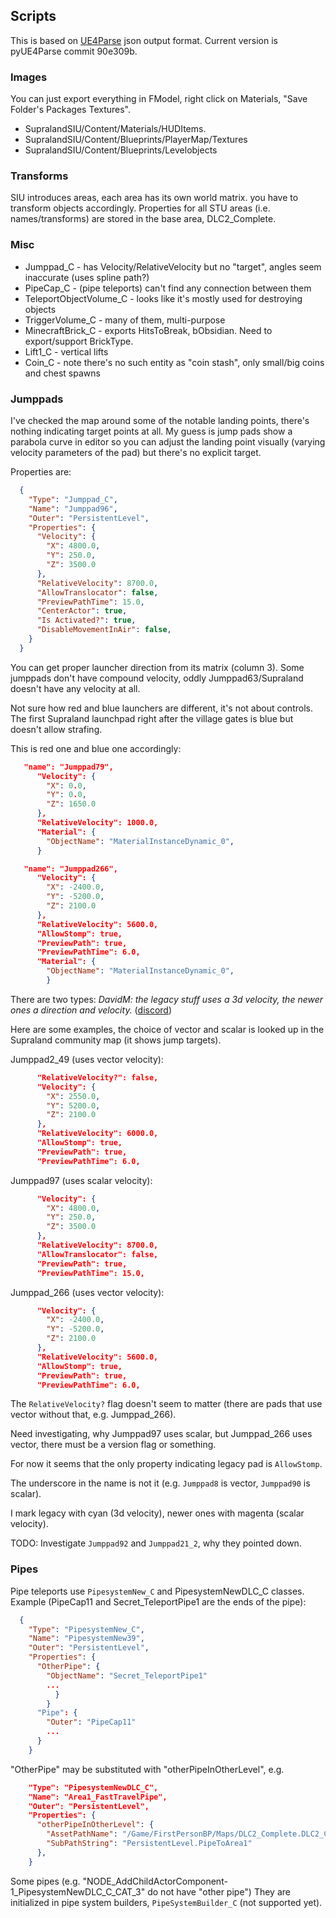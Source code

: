 ## Scripts

This is based on [UE4Parse](https://github.com/MinshuG/pyUE4Parse.git) json output format.
Current version is pyUE4Parse commit 90e309b.

### Images

You can just export everything in FModel, right click on Materials, "Save Folder's Packages Textures".

* SupralandSIU/Content/Materials/HUDItems.
* SupralandSIU/Content/Blueprints/PlayerMap/Textures
* SupralandSIU/Content/Blueprints/Levelobjects

### Transforms

SIU introduces areas, each area has its own world matrix. you have to transform objects accordingly.
Properties for all STU areas (i.e. names/transforms) are stored in the base area, DLC2_Complete.

### Misc

* Jumppad_C - has Velocity/RelativeVelocity but no "target", angles seem inaccurate (uses spline path?)
* PipeCap_C - (pipe teleports) can't find any connection between them
* TeleportObjectVolume_C - looks like it's mostly used for destroying objects
* TriggerVolume_C - many of them, multi-purpose
* MinecraftBrick_C - exports HitsToBreak, bObsidian. Need to export/support BrickType.
* Lift1_C - vertical lifts
* Coin_C - note there's no such entity as "coin stash", only small/big coins and chest spawns

### Jumppads

I've checked the map around some of the notable landing points, there's nothing indicating target points at all.
My guess is jump pads show a parabola curve in editor so you can adjust the landing point visually
(varying velocity parameters of the pad) but there's no explicit target.

Properties are:

```json
  {
    "Type": "Jumppad_C",
    "Name": "Jumppad96",
    "Outer": "PersistentLevel",
    "Properties": {
      "Velocity": {
        "X": 4800.0,
        "Y": 250.0,
        "Z": 3500.0
      },
      "RelativeVelocity": 8700.0,
      "AllowTranslocator": false,
      "PreviewPathTime": 15.0,
      "CenterActor": true,
      "Is Activated?": true,
      "DisableMovementInAir": false,
    }
  }
```

You can get proper launcher direction from its matrix (column 3).
Some jumppads don't have compound velocity, oddly Jumppad63/Supraland doesn't have any velocity at all.

Not sure how red and blue launchers are different, it's not about controls.
The first Supraland launchpad right after the village gates is blue but doesn't allow strafing.

This is red one and blue one accordingly:

```json
   "name": "Jumppad79",
      "Velocity": {
        "X": 0.0,
        "Y": 0.0,
        "Z": 1650.0
      },
      "RelativeVelocity": 1000.0,
      "Material": {
        "ObjectName": "MaterialInstanceDynamic_0",
      }

   "name": "Jumppad266",
      "Velocity": {
        "X": -2400.0,
        "Y": -5200.0,
        "Z": 2100.0
      },
      "RelativeVelocity": 5600.0,
      "AllowStomp": true,
      "PreviewPath": true,
      "PreviewPathTime": 6.0,
      "Material": {
        "ObjectName": "MaterialInstanceDynamic_0",
        }

```

There are two types: _DavidM: the legacy stuff uses a 3d velocity, the newer ones a direction and velocity._ ([discord](https://discord.com/channels/411867412045103104/569634940329787452/1241407899436322876))

Here are some examples, the choice of vector and scalar is looked up in the Supraland community map (it shows jump targets).

Jumppad2_49 (uses vector velocity):

```json
      "RelativeVelocity?": false,
      "Velocity": {
        "X": 2550.0,
        "Y": 5200.0,
        "Z": 2100.0
      },
      "RelativeVelocity": 6000.0,
      "AllowStomp": true,
      "PreviewPath": true,
      "PreviewPathTime": 6.0,
```

Jumppad97 (uses scalar velocity):

```json
      "Velocity": {
        "X": 4800.0,
        "Y": 250.0,
        "Z": 3500.0
      },
      "RelativeVelocity": 8700.0,
      "AllowTranslocator": false,
      "PreviewPath": true,
      "PreviewPathTime": 15.0,
```

Jumppad_266 (uses vector velocity):

```json
      "Velocity": {
        "X": -2400.0,
        "Y": -5200.0,
        "Z": 2100.0
      },
      "RelativeVelocity": 5600.0,
      "AllowStomp": true,
      "PreviewPath": true,
      "PreviewPathTime": 6.0,
```

The `RelativeVelocity?` flag doesn't seem to matter (there are pads that use vector without that, e.g. Jumppad_266).

Need investigating, why Jumppad97 uses scalar, but Jumppad_266 uses vector, there must be a version flag or something.

For now it seems that the only property indicating legacy pad is `AllowStomp`.

The underscore in the name is not it (e.g. `Jumppad8` is vector, `Jumppad90` is scalar).

I mark legacy with cyan (3d velocity), newer ones with magenta (scalar velocity).

TODO: Investigate `Jumppad92` and `Jumppad21_2`, why they pointed down.

### Pipes

Pipe teleports use `PipesystemNew_C` and PipesystemNewDLC_C classes.
Example (PipeCap11 and Secret_TeleportPipe1 are the ends of the pipe):

```json
  {
    "Type": "PipesystemNew_C",
    "Name": "PipesystemNew39",
    "Outer": "PersistentLevel",
    "Properties": {
      "OtherPipe": {
        "ObjectName": "Secret_TeleportPipe1"
        ...
          }
        }
      "Pipe": {
        "Outer": "PipeCap11"
        ...
      }
	}
```

"OtherPipe" may be substituted with "otherPipeInOtherLevel", e.g.

```json
    "Type": "PipesystemNewDLC_C",
    "Name": "Area1_FastTravelPipe",
    "Outer": "PersistentLevel",
    "Properties": {
      "otherPipeInOtherLevel": {
        "AssetPathName": "/Game/FirstPersonBP/Maps/DLC2_Complete.DLC2_Complete",
        "SubPathString": "PersistentLevel.PipeToArea1"
      },
    }
```

Some pipes (e.g. "NODE_AddChildActorComponent-1_PipesystemNewDLC_C_CAT_3" do not have "other pipe")
They are initialized in pipe system builders, `PipeSystemBuilder_C` (not supported yet).



